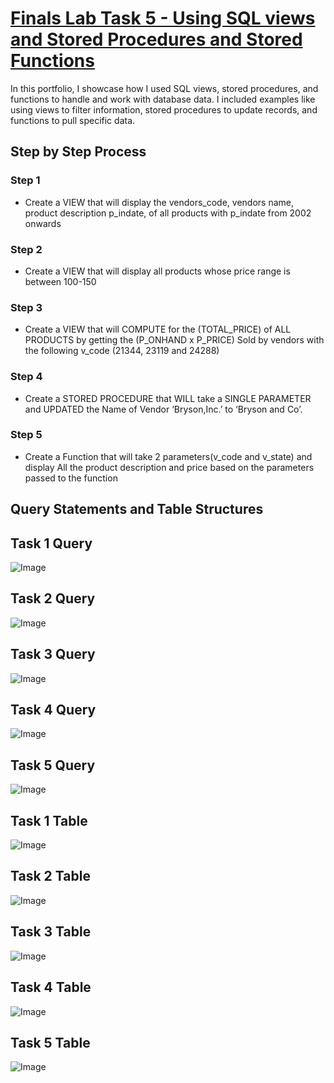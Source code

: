 # [Finals Lab Task 5 - Using SQL views and Stored Procedures and Stored Functions](https://github.com/user-attachments/files/20163366/pangilinan_FinalsLabTask5.docx)
In this portfolio, I showcase how I used SQL views, stored procedures, and functions to handle and work with database data. I included examples like using views to filter information, stored procedures to update records, and functions to pull specific data.

## Step by Step Process

### Step 1
- Create a VIEW that will display the vendors_code, vendors name, product description p_indate, of all products with p_indate from 2002 onwards

### Step 2
- Create a VIEW that will display all products whose price range is between 100-150

### Step 3
- Create a VIEW that will COMPUTE for the (TOTAL_PRICE) of ALL PRODUCTS by getting the (P_ONHAND x P_PRICE) Sold by vendors with the following v_code (21344, 23119 and 24288)

### Step 4
- Create a STORED PROCEDURE that WILL take a SINGLE PARAMETER and UPDATED the Name of Vendor ‘Bryson,Inc.’ to ‘Bryson and Co’.

### Step 5
- Create a Function that will take 2 parameters(v_code and v_state) and display All the product description and price based on the parameters passed to the function

## Query Statements and Table Structures

## Task 1 Query
![Image](https://github.com/user-attachments/assets/f4043ef1-c925-4e65-a405-2d0b06d364c2)
## Task 2 Query
![Image](https://github.com/user-attachments/assets/25531bff-2fe2-4e4d-99dc-39e1ddfc8890)
## Task 3 Query
![Image](https://github.com/user-attachments/assets/8f46711e-6e93-4c3f-9bfa-ba89e044b3b3)
## Task 4 Query
![Image](https://github.com/user-attachments/assets/188d6460-8895-4dc5-9b13-1c5922856b6c)
## Task 5 Query
![Image](https://github.com/user-attachments/assets/124225ef-438a-481e-91db-803461b10d38)
## Task 1 Table
![Image](https://github.com/user-attachments/assets/0ba08499-247a-4f09-8313-e73f9989695e)
## Task 2 Table
![Image](https://github.com/user-attachments/assets/47f3fb41-7d26-458f-8f30-9b4da58f7f4d)
## Task 3 Table
![Image](https://github.com/user-attachments/assets/917bfd75-13a4-4109-b5c7-22995396416e)
## Task 4 Table
![Image](https://github.com/user-attachments/assets/94dcfaea-ad35-4922-a767-c10d0fdd77e6)
## Task 5 Table
![Image](https://github.com/user-attachments/assets/b8f1b2e7-a5ce-43a8-b79d-ea2bd75d4f04)
